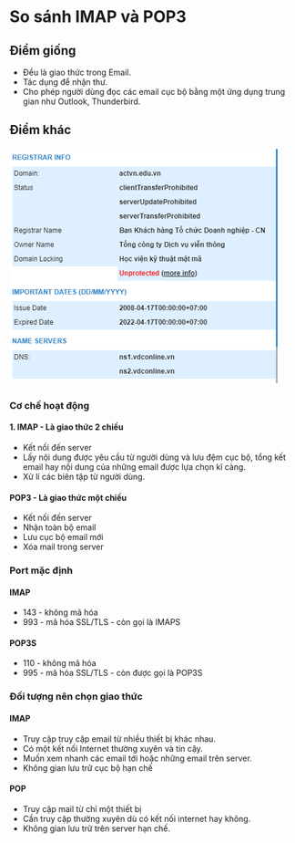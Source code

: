# So sánh IMAP và POP3
## Điểm giống
- Đều là giao thức trong Email.
- Tác dụng để nhận thư.
- Cho phép người dùng đọc các email cục bộ bằng một ứng dụng trung gian như Outlook, Thunderbird.
## Điểm khác

<img src="image/1.PNG">

### Cơ chế hoạt động
#### 1. IMAP - Là giao thức 2 chiều
- Kết nối đến server
- Lấy nội dung được yêu cầu từ người dùng và lưu đệm cục bộ, tổng kết email hay nội dung của những email được lựa chọn kĩ càng.
- Xử lí các biên tập từ người dùng.
#### POP3 - Là giao thức một chiều
- Kết nối đến server
- Nhận toàn bộ email
- Lưu cục bộ email mới
- Xóa mail trong server
### Port mặc định
#### IMAP
- 143 - không mã hóa
- 993 - mã hóa SSL/TLS - còn gọi là IMAPS

#### POP3S
- 110 - không mã hóa
- 995 - mã hóa SSL/TLS - còn được gọi là POP3S

### Đối tượng nên chọn giao thức
#### IMAP
- Truy cập truy cập email từ nhiều thiết bị khác nhau.
- Có một kết nối Internet thường xuyên và tin cậy.
- Muốn xem nhanh các email tới hoặc những email trên server.
- Không gian lưu trữ cục bộ hạn chế

#### POP
- Truy cập mail từ chỉ một thiết bị
- Cần truy cập thường xuyên dù có kết nối internet hay không.
- Không gian lưu trữ trên server hạn chế.